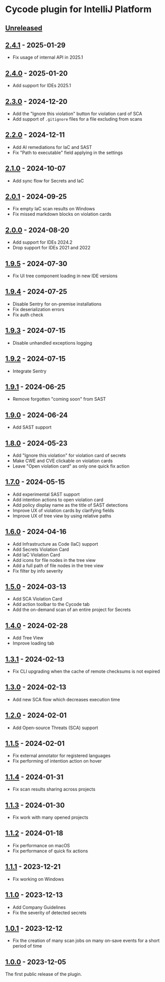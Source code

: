 <!-- Keep a Changelog guide -> https://keepachangelog.com -->

# Cycode plugin for IntelliJ Platform

## [Unreleased]

## [2.4.1] - 2025-01-29

- Fix usage of internal API in 2025.1

## [2.4.0] - 2025-01-20

- Add support for IDEs 2025.1

## [2.3.0] - 2024-12-20

- Add the "Ignore this violation" button for violation card of SCA
- Add support of `.gitignore` files for a file excluding from scans

## [2.2.0] - 2024-12-11

- Add AI remediations for IaC and SAST
- Fix "Path to executable" field applying in the settings

## [2.1.0] - 2024-10-07

- Add sync flow for Secrets and IaC

## [2.0.1] - 2024-09-25

- Fix empty IaC scan results on Windows
- Fix missed markdown blocks on violation cards

## [2.0.0] - 2024-08-20

- Add support for IDEs 2024.2
- Drop support for IDEs 2021 and 2022

## [1.9.5] - 2024-07-30

- Fix UI tree component loading in new IDE versions

## [1.9.4] - 2024-07-25

- Disable Sentry for on-premise installations
- Fix deserialization errors
- Fix auth check

## [1.9.3] - 2024-07-15

- Disable unhandled exceptions logging

## [1.9.2] - 2024-07-15

- Integrate Sentry

## [1.9.1] - 2024-06-25

- Remove forgotten "coming soon" from SAST

## [1.9.0] - 2024-06-24

- Add SAST support

## [1.8.0] - 2024-05-23

- Add "Ignore this violation" for violation card of secrets
- Make CWE and CVE clickable on violation cards
- Leave "Open violation card" as only one quick fix action

## [1.7.0] - 2024-05-15

- Add experimental SAST support
- Add intention actions to open violation card
- Add policy display name as the title of SAST detections
- Improve UX of violation cards by clarifying fields
- Improve UX of tree view by using relative paths

## [1.6.0] - 2024-04-16

- Add Infrastructure as Code (IaC) support
- Add Secrets Violation Card
- Add IaC Violation Card
- Add icons for file nodes in the tree view
- Add a full path of file nodes in the tree view
- Fix filter by info severity

## [1.5.0] - 2024-03-13

- Add SCA Violation Card
- Add action toolbar to the Cycode tab
- Add the on-demand scan of an entire project for Secrets

## [1.4.0] - 2024-02-28

- Add Tree View
- Improve loading tab

## [1.3.1] - 2024-02-13

- Fix CLI upgrading when the cache of remote checksums is not expired

## [1.3.0] - 2024-02-13

- Add new SCA flow which decreases execution time

## [1.2.0] - 2024-02-01

- Add Open-source Threats (SCA) support

## [1.1.5] - 2024-02-01

- Fix external annotator for registered languages
- Fix performing of intention action on hover

## [1.1.4] - 2024-01-31

- Fix scan results sharing across projects

## [1.1.3] - 2024-01-30

- Fix work with many opened projects

## [1.1.2] - 2024-01-18

- Fix performance on macOS
- Fix performance of quick fix actions

## [1.1.1] - 2023-12-21

- Fix working on Windows

## [1.1.0] - 2023-12-13

- Add Company Guidelines
- Fix the severity of detected secrets

## [1.0.1] - 2023-12-12

- Fix the creation of many scan jobs on many on-save events for a short period of time

## [1.0.0] - 2023-12-05

The first public release of the plugin.

[2.4.1]: https://github.com/cycodehq/intellij-platform-plugin/releases/tag/v2.4.1

[2.4.0]: https://github.com/cycodehq/intellij-platform-plugin/releases/tag/v2.4.0

[2.3.0]: https://github.com/cycodehq/intellij-platform-plugin/releases/tag/v2.3.0

[2.2.0]: https://github.com/cycodehq/intellij-platform-plugin/releases/tag/v2.2.0

[2.1.0]: https://github.com/cycodehq/intellij-platform-plugin/releases/tag/v2.1.0

[2.0.1]: https://github.com/cycodehq/intellij-platform-plugin/releases/tag/v2.0.1 

[2.0.0]: https://github.com/cycodehq/intellij-platform-plugin/releases/tag/v2.0.0

[1.9.5]: https://github.com/cycodehq/intellij-platform-plugin/releases/tag/v1.9.5

[1.9.4]: https://github.com/cycodehq/intellij-platform-plugin/releases/tag/v1.9.4

[1.9.3]: https://github.com/cycodehq/intellij-platform-plugin/releases/tag/v1.9.3

[1.9.2]: https://github.com/cycodehq/intellij-platform-plugin/releases/tag/v1.9.2

[1.9.1]: https://github.com/cycodehq/intellij-platform-plugin/releases/tag/v1.9.1

[1.9.0]: https://github.com/cycodehq/intellij-platform-plugin/releases/tag/v1.9.0

[1.8.0]: https://github.com/cycodehq/intellij-platform-plugin/releases/tag/v1.8.0

[1.7.0]: https://github.com/cycodehq/intellij-platform-plugin/releases/tag/v1.7.0

[1.6.0]: https://github.com/cycodehq/intellij-platform-plugin/releases/tag/v1.6.0

[1.5.0]: https://github.com/cycodehq/intellij-platform-plugin/releases/tag/v1.5.0

[1.4.0]: https://github.com/cycodehq/intellij-platform-plugin/releases/tag/v1.4.0

[1.3.1]: https://github.com/cycodehq/intellij-platform-plugin/releases/tag/v1.3.1

[1.3.0]: https://github.com/cycodehq/intellij-platform-plugin/releases/tag/v1.3.0

[1.2.0]: https://github.com/cycodehq/intellij-platform-plugin/releases/tag/v1.2.0

[1.1.5]: https://github.com/cycodehq/intellij-platform-plugin/releases/tag/v1.1.5

[1.1.4]: https://github.com/cycodehq/intellij-platform-plugin/releases/tag/v1.1.4

[1.1.3]: https://github.com/cycodehq/intellij-platform-plugin/releases/tag/v1.1.3

[1.1.2]: https://github.com/cycodehq/intellij-platform-plugin/releases/tag/v1.1.2

[1.1.1]: https://github.com/cycodehq/intellij-platform-plugin/releases/tag/v1.1.1

[1.1.0]: https://github.com/cycodehq/intellij-platform-plugin/releases/tag/v1.1.0

[1.0.1]: https://github.com/cycodehq/intellij-platform-plugin/releases/tag/v1.0.1

[1.0.0]: https://github.com/cycodehq/intellij-platform-plugin/releases/tag/v1.0.0

[Unreleased]: https://github.com/cycodehq/intellij-platform-plugin/compare/v2.4.1...HEAD
